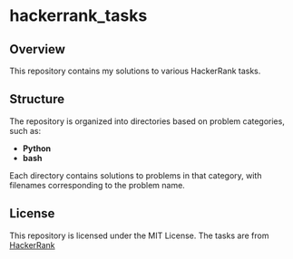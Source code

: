 # hackerrank_tasks
## Overview

This repository contains my solutions to various HackerRank tasks.

## Structure

The repository is organized into directories based on problem categories, such as:
- **Python**
- **bash**

Each directory contains solutions to problems in that category, with filenames corresponding to the problem name.

## License

This repository is licensed under the MIT License. The tasks are from [HackerRank](https://www.hackerrank.com/challenges)
